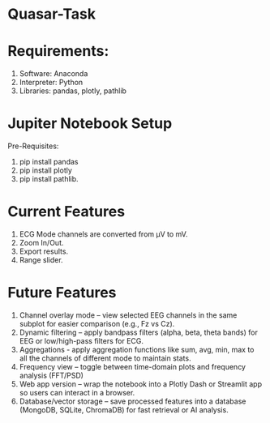 # Quasar-Task

# Requirements:
1. Software: Anaconda
2. Interpreter: Python
3. Libraries: pandas, plotly, pathlib

# Jupiter Notebook Setup
Pre-Requisites:
1. pip install pandas
2. pip install plotly
3. pip install pathlib.

# Current Features
1. ECG Mode channels are converted from µV to mV.
2. Zoom In/Out.
3. Export results.
4. Range slider.

# Future Features
1. Channel overlay mode – view selected EEG channels in the same subplot for easier comparison (e.g., Fz vs Cz).
2. Dynamic filtering – apply bandpass filters (alpha, beta, theta bands) for EEG or low/high-pass filters for ECG.
3. Aggregations - apply aggregation functions like sum, avg, min, max to all the channels of different mode to maintain stats.
4. Frequency view – toggle between time-domain plots and frequency analysis (FFT/PSD)
5. Web app version – wrap the notebook into a Plotly Dash or Streamlit app so users can interact in a browser.
6. Database/vector storage – save processed features into a database (MongoDB, SQLite, ChromaDB) for fast retrieval or AI analysis.
